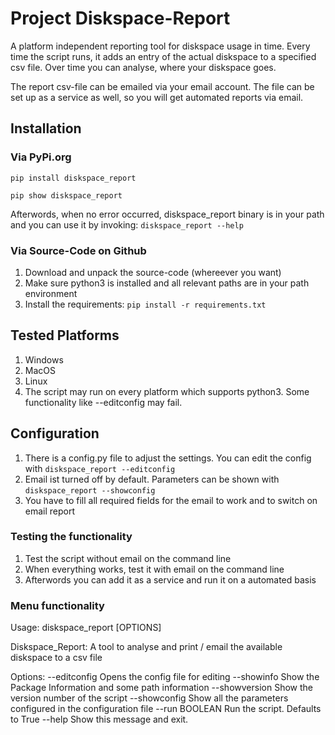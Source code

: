 # Project Diskspace-Report
A platform independent reporting tool for diskspace usage in time. Every time the script runs, it adds an entry of the actual diskspace to a specified csv file.
Over time you can analyse, where your diskspace goes.

The report csv-file can be emailed via your email account. The file can be set up as a service as well, so you will get automated reports via email.

## Installation
### Via PyPi.org

`pip install diskspace_report`

`pip show diskspace_report`

Afterwords, when no error occurred, diskspace_report binary is in your path and you can use it by invoking:
`diskspace_report --help`

### Via Source-Code on Github

1. Download and unpack the source-code (whereever you want)
2. Make sure python3 is installed and all relevant paths are in your path environment
3. Install the requirements:
```pip install -r requirements.txt ```

## Tested Platforms

1. Windows
2. MacOS
3. Linux
4. The script may run on every platform which supports python3. Some functionality like --editconfig may fail.

## Configuration

1. There is a config.py file to adjust the settings. You can edit the config with `diskspace_report --editconfig`
2. Email ist turned off by default. Parameters can be shown with `diskspace_report --showconfig`
3. You have to fill all required fields for the email to work and to switch on email report

### Testing the functionality

1. Test the script without email on the command line
2. When everything works, test it with email on the command line
3. Afterwords you can add it as a service and run it on a automated basis

### Menu functionality

Usage: diskspace_report [OPTIONS]

  Diskspace_Report: A tool to analyse and print / email the available
  diskspace to a csv file

Options:
  --editconfig   Opens the config file for editing
  --showinfo     Show the Package Information and some path information
  --showversion  Show the version number of the script
  --showconfig   Show all the parameters configured in the configuration file
  --run BOOLEAN  Run the script. Defaults to True
  --help         Show this message and exit.



